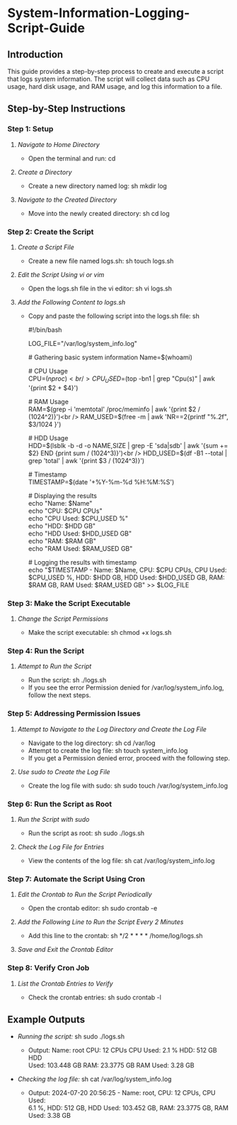 # System-Information-Logging-Script-Guide

## Introduction

This guide provides a step-by-step process to create and execute a
script that logs system information. The script will collect data such
as CPU usage, hard disk usage, and RAM usage, and log this information
to a file.

## Step-by-Step Instructions

### Step 1: Setup

1.  *Navigate to Home Directory*

    - Open the terminal and run: cd

2.  *Create a Directory*

    - Create a new directory named log: sh mkdir log

3.  *Navigate to the Created Directory*

    - Move into the newly created directory: sh cd log

### Step 2: Create the Script

1.  *Create a Script File*

    - Create a new file named logs.sh: sh touch logs.sh

2.  *Edit the Script Using vi or vim*

    - Open the logs.sh file in the vi editor: sh vi logs.sh

3.  *Add the Following Content to logs.sh*

    - Copy and paste the following script into the logs.sh file: sh
    
      \#!/bin/bash

      LOG_FILE="/var/log/system_info.log"

      \# Gathering basic system information
        Name=$(whoami)

      \# CPU Usage<br />
        CPU=$(nproc)<br />
        CPU_USED=$(top -bn1 | grep "Cpu(s)" | awk '{print $2 + $4}') <br />

      \# RAM Usage<br />
        RAM=$(grep -i 'memtotal' /proc/meminfo | awk '{print $2 / (1024^2)}')<br />
        RAM_USED=$(free -m | awk 'NR==2{printf "%.2f", $3/1024 }') <br />

      \# HDD Usage<br />
        HDD=$(lsblk -b -d -o NAME,SIZE | grep -E 'sda|sdb' | awk '{sum += $2} END {print sum / (1024^3)}')<br />
        HDD_USED=$(df -B1 --total | grep 'total' | awk '{print $3 / (1024^3)}') <br />

      \# Timestamp<br />
        TIMESTAMP=$(date '+%Y-%m-%d %H:%M:%S')<br />

      \# Displaying the results<br />
        echo "Name: $Name"<br />
        echo "CPU: $CPU CPUs"<br />
        echo "CPU Used: $CPU_USED %"<br />
        echo "HDD: $HDD GB"<br />
        echo "HDD Used: $HDD_USED GB"<br />
        echo "RAM: $RAM GB"<br />
        echo "RAM Used: $RAM_USED GB"<br />

      \# Logging the results with timestamp<br />
        echo "$TIMESTAMP - Name: $Name, CPU: $CPU CPUs, CPU Used: $CPU_USED %, HDD: $HDD GB, HDD Used: $HDD_USED GB, RAM: $RAM GB, RAM Used: $RAM_USED GB" >> $LOG_FILE<br />


### 

### Step 3: Make the Script Executable

1.  *Change the Script Permissions*

    - Make the script executable: sh chmod +x logs.sh

### Step 4: Run the Script

1.  *Attempt to Run the Script*

    - Run the script: sh ./logs.sh
    - If you see the error Permission denied for
      /var/log/system_info.log, follow the next steps.

### Step 5: Addressing Permission Issues

1.  *Attempt to Navigate to the Log Directory and Create the Log File*

    - Navigate to the log directory: sh cd /var/log
    - Attempt to create the log file: sh touch system_info.log
    - If you get a Permission denied error, proceed with the following
      step.

2.  *Use sudo to Create the Log File*

    - Create the log file with sudo: sh sudo touch
      /var/log/system_info.log

### Step 6: Run the Script as Root

1.  *Run the Script with sudo*

    - Run the script as root: sh sudo ./logs.sh

2.  *Check the Log File for Entries*

    - View the contents of the log file: sh cat /var/log/system_info.log

### Step 7: Automate the Script Using Cron

1.  *Edit the Crontab to Run the Script Periodically*

    - Open the crontab editor: sh sudo crontab -e

2.  *Add the Following Line to Run the Script Every 2 Minutes*

    - Add this line to the crontab: sh \*/2 \* \* \* \*
      /home/log/logs.sh

3.  *Save and Exit the Crontab Editor*

### Step 8: Verify Cron Job

1.  *List the Crontab Entries to Verify*

    - Check the crontab entries: sh sudo crontab -l

## Example Outputs

- *Running the script:* sh sudo ./logs.sh

  - Output: Name: root CPU: 12 CPUs CPU Used: 2.1 % HDD: 512 GB HDD<br />
    Used: 103.448 GB RAM: 23.3775 GB RAM Used: 3.28 GB<br />

- *Checking the log file:* sh cat /var/log/system_info.log<br />

  - Output: 2024-07-20 20:56:25 - Name: root, CPU: 12 CPUs, CPU Used:<br />
    6.1 %, HDD: 512 GB, HDD Used: 103.452 GB, RAM: 23.3775 GB, RAM Used:
    3.38 GB<br />
